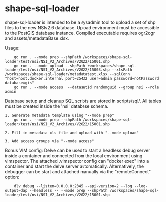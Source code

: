 # shape-sql-loader

shape-sql-loader is intended to be a sysadmin tool to upload a set of shp files
to the new NSIv2.6 database. Upload environment must be accessible to the PostGIS
database instance. Compiled executable requires ogr2ogr and assets/metadataBase.xlsx.

Usage:

```golang
    go run . --mode prep --shpPath /workspaces/shape-sql-loader/test/nsi/NSI_V2_Archives/V2022/15001.shp
    go run . --mode upload --shpPath /workspaces/shape-sql-loader/test/nsi/NSI_V2_Archives/V2022/15003.shp --xlsPath /workspaces/shape-sql-loader/metadatatest.xlsx --sqlConn "host=host.docker.internal port=25432 user=admin password=notPassword database=gis"
    go run . --mode access  --datasetId randomguid --group nsi --role admin
```

Database setup and cleanup SQL scripts are stored in scripts/sql/. All tables must be created inside the 'nsi' database schema.

    1. Generate metadata template using "--mode prep"
        go run . --mode prep --shpPath /workspaces/shape-sql-loader/test/nsi/NSI_V2_Archives/V2022/15001.shp

    2. Fill in metadata xls file and upload with "--mode upload"

    3. Add access groups via "--mode access"

Bonus VIM config: Delve can be used to start a headless debug server inside a
container and connected from the local environment using vimspector. The
attached .vimspector config can "docker exec" into a container and start the
delve server automatically. Alternatively, the debugger can be start and
attached manually via the "remoteConnect" option:

```
    dlv debug --listen=0.0.0.0:2345 --api-version=2 --log --log-output=dap --headless -- --mode prep --shpPath /workspaces/shape-sql-loader/test/nsi/NSI_V2_Archives/V2022/15001.shp
```
